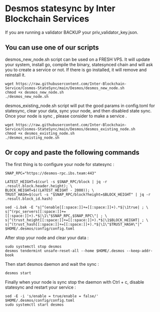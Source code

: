 # Desmos statesync by Inter Blockchain Services

If you are running a validator BACKUP your priv_validator_key.json.

## You can use one of our scripts

desmos_new_node.sh script can be used on a FRESH VPS. It will update your system, install go, compile the binary, statesynced chain and will ask you to create a service or not. If there is go installed, it will remove and reinstall it.

```
wget https://raw.githubusercontent.com/Inter-Blockchain-Service/Cosmos-StateSync/main/Desmos/desmos_new_node.sh
chmod +x desmos_new_node.sh
./desmos_new_node.sh
```

desmos_existing_node.sh script will put the good params in config.toml for statesync, clear your data, sync your node, and then disabled state sync. Once your node is sync , please consider to make a service .

```
wget https://raw.githubusercontent.com/Inter-Blockchain-Service/Cosmos-StateSync/main/Desmos/desmos_existing_node.sh
chmod +x desmos_existing_node.sh
./desmos_existing_node.sh
```

## Or copy and paste the following commands

The first thing is to configure your node for statesync :

```
SNAP_RPC="https://desmos-rpc.ibs.team:443"

LATEST_HEIGHT=$(curl -s $SNAP_RPC/block | jq -r .result.block.header.height); \
BLOCK_HEIGHT=$((LATEST_HEIGHT - 2000)); \
TRUST_HASH=$(curl -s "$SNAP_RPC/block?height=$BLOCK_HEIGHT" | jq -r .result.block_id.hash)

sed -i.bak -E "s|^(enable[[:space:]]+=[[:space:]]+).*$|\1true| ; \
s|^(rpc_servers[[:space:]]+=[[:space:]]+).*$|\1\"$SNAP_RPC,$SNAP_RPC\"| ; \
s|^(trust_height[[:space:]]+=[[:space:]]+).*$|\1$BLOCK_HEIGHT| ; \
s|^(trust_hash[[:space:]]+=[[:space:]]+).*$|\1\"$TRUST_HASH\"|" $HOME/.desmos/config/config.toml
```

After stop your node and clear your data :

```
sudo systemctl stop desmos
desmos tendermint unsafe-reset-all --home $HOME/.desmos --keep-addr-book
```

Then start desmos daemon and wait the sync :

```
desmos start
```

Finally when your node is sync stop the daemon with Ctrl + c, disable statesync and restart your service :

```
sed -E -i 's/enable = true/enable = false/' $HOME/.desmos/config/config.toml
sudo systemctl start desmos
```
